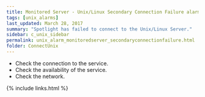 ```yaml
---
title: ﻿Monitored Server - Unix/Linux Secondary Connection Failure alarm
tags: [unix_alarms]
last_updated: March 28, 2017
summary: "Spotlight has failed to connect to the Unix/Linux Server."
sidebar: c_unix_sidebar
permalink: unix_alarm_monitoredserver_secondaryconnectionfailure.html
folder: ConnectUnix
---
```




* Check the connection to the service.
* Check the availability of the service.
* Check the network.


{% include links.html %}

